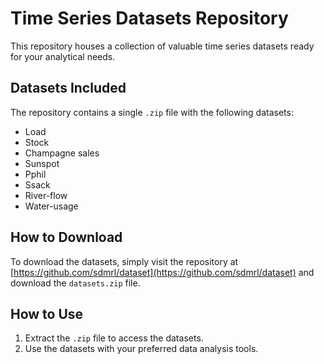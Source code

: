 # Time Series Datasets Repository

This repository houses a collection of valuable time series datasets ready for your analytical needs.

## Datasets Included

The repository contains a single `.zip` file with the following datasets:
- Load
- Stock
- Champagne sales
- Sunspot
- Pphil
- Ssack
- River-flow
- Water-usage

## How to Download

To download the datasets, simply visit the repository at [https://github.com/sdmrl/dataset](https://github.com/sdmrl/dataset) and download the `datasets.zip` file.

## How to Use

1. Extract the `.zip` file to access the datasets.
2. Use the datasets with your preferred data analysis tools.
